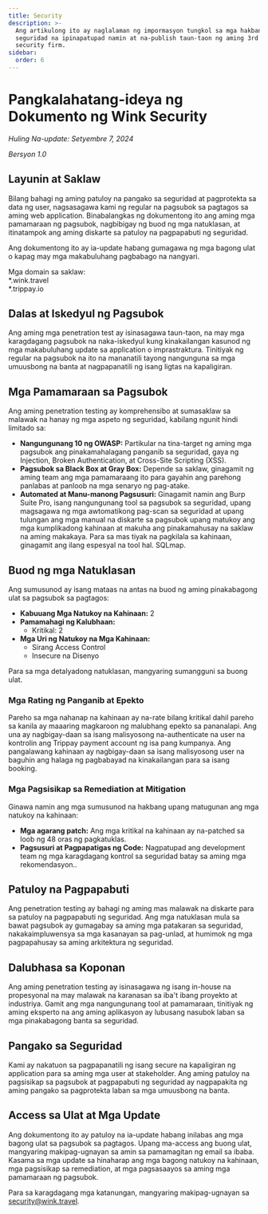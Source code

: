 ```yaml
---
title: Security
description: >-
  Ang artikulong ito ay naglalaman ng impormasyon tungkol sa mga hakbang sa
  seguridad na ipinapatupad namin at na-publish taun-taon ng aming 3rd party na
  security firm.
sidebar:
  order: 6
---
```

# Pangkalahatang-ideya ng Dokumento ng Wink Security

*Huling Na-update: Setyembre 7, 2024*

*Bersyon 1.0*

## Layunin at Saklaw

Bilang bahagi ng aming patuloy na pangako sa seguridad at pagprotekta sa data ng user, nagsasagawa kami ng regular na pagsubok sa pagtagos sa aming web application. Binabalangkas ng dokumentong ito ang aming mga pamamaraan ng pagsubok, nagbibigay ng buod ng mga natuklasan, at itinatampok ang aming diskarte sa patuloy na pagpapabuti ng seguridad.

Ang dokumentong ito ay ia-update habang gumagawa ng mga bagong ulat o kapag may mga makabuluhang pagbabago na nangyari.

Mga domain sa saklaw:\
\*.wink.travel\
\*.trippay.io

## Dalas at Iskedyul ng Pagsubok

Ang aming mga penetration test ay isinasagawa taun-taon, na may mga karagdagang pagsubok na naka-iskedyul kung kinakailangan kasunod ng mga makabuluhang update sa application o imprastraktura. Tinitiyak ng regular na pagsubok na ito na mananatili tayong nangunguna sa mga umuusbong na banta at nagpapanatili ng isang ligtas na kapaligiran.

## Mga Pamamaraan sa Pagsubok

Ang aming penetration testing ay komprehensibo at sumasaklaw sa malawak na hanay ng mga aspeto ng seguridad, kabilang ngunit hindi limitado sa:

* **Nangungunang 10 ng OWASP:** Partikular na tina-target ng aming mga pagsubok ang pinakamahalagang panganib sa seguridad, gaya ng Injection, Broken Authentication, at Cross-Site Scripting (XSS).
* **Pagsubok sa Black Box at Gray Box:** Depende sa saklaw, ginagamit ng aming team ang mga pamamaraang ito para gayahin ang parehong panlabas at panloob na mga senaryo ng pag-atake.
* **Automated at Manu-manong Pagsusuri:** Ginagamit namin ang Burp Suite Pro, isang nangungunang tool sa pagsubok sa seguridad, upang magsagawa ng mga awtomatikong pag-scan sa seguridad at upang tulungan ang mga manual na diskarte sa pagsubok upang matukoy ang mga kumplikadong kahinaan at makuha ang pinakamahusay na saklaw na aming makakaya. Para sa mas tiyak na pagkilala sa kahinaan, ginagamit ang ilang espesyal na tool hal. SQLmap.

## Buod ng mga Natuklasan

Ang sumusunod ay isang mataas na antas na buod ng aming pinakabagong ulat sa pagsubok sa pagtagos:

* **Kabuuang Mga Natukoy na Kahinaan:** 2
* **Pamamahagi ng Kalubhaan:**
  * Kritikal: 2
* **Mga Uri ng Natukoy na Mga Kahinaan:**
  * Sirang Access Control
  * Insecure na Disenyo

Para sa mga detalyadong natuklasan, mangyaring sumangguni sa buong ulat.

### Mga Rating ng Panganib at Epekto

Pareho sa mga nahanap na kahinaan ay na-rate bilang kritikal dahil pareho sa kanila ay maaaring magkaroon ng malubhang epekto sa pananalapi. Ang una ay nagbigay-daan sa isang malisyosong na-authenticate na user na kontrolin ang Trippay payment account ng isa pang kumpanya. Ang pangalawang kahinaan ay nagbigay-daan sa isang malisyosong user na baguhin ang halaga ng pagbabayad na kinakailangan para sa isang booking.

### Mga Pagsisikap sa Remediation at Mitigation

Ginawa namin ang mga sumusunod na hakbang upang matugunan ang mga natukoy na kahinaan:

* **Mga agarang patch:** Ang mga kritikal na kahinaan ay na-patched sa loob ng 48 oras ng pagkatuklas.
* **Pagsusuri at Pagpapatigas ng Code:** Nagpatupad ang development team ng mga karagdagang kontrol sa seguridad batay sa aming mga rekomendasyon..

## Patuloy na Pagpapabuti

Ang penetration testing ay bahagi ng aming mas malawak na diskarte para sa patuloy na pagpapabuti ng seguridad. Ang mga natuklasan mula sa bawat pagsubok ay gumagabay sa aming mga patakaran sa seguridad, nakakaimpluwensya sa mga kasanayan sa pag-unlad, at humimok ng mga pagpapahusay sa aming arkitektura ng seguridad.

## Dalubhasa sa Koponan

Ang aming penetration testing ay isinasagawa ng isang in-house na propesyonal na may malawak na karanasan sa iba't ibang proyekto at industriya. Gamit ang mga nangungunang tool at pamamaraan, tinitiyak ng aming eksperto na ang aming aplikasyon ay lubusang nasubok laban sa mga pinakabagong banta sa seguridad.

## Pangako sa Seguridad

Kami ay nakatuon sa pagpapanatili ng isang secure na kapaligiran ng application para sa aming mga user at stakeholder. Ang aming patuloy na pagsisikap sa pagsubok at pagpapabuti ng seguridad ay nagpapakita ng aming pangako sa pagprotekta laban sa mga umuusbong na banta.

## Access sa Ulat at Mga Update

Ang dokumentong ito ay patuloy na ia-update habang inilabas ang mga bagong ulat sa pagsubok sa pagtagos. Upang ma-access ang buong ulat, mangyaring makipag-ugnayan sa amin sa pamamagitan ng email sa ibaba. Kasama sa mga update sa hinaharap ang mga bagong natukoy na kahinaan, mga pagsisikap sa remediation, at mga pagsasaayos sa aming mga pamamaraan ng pagsubok.

Para sa karagdagang mga katanungan, mangyaring makipag-ugnayan sa security@wink.travel.

